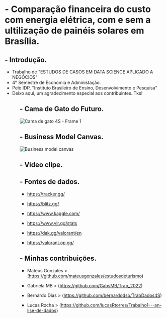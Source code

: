 # - Comparação financeira do custo com energia elétrica, com e sem a ultilização de painéis solares em Brasília.

## - Introdução.

<div>
  <ul>
    <li>Trabalho de "ESTUDOS DE CASOS EM DATA SCIENCE APLICADO A NEGÓCIOS"</li>
    <li>4° Semestre de Economia e Administação.</li>
    <li>Pelo IDP, "Instituto Brasileiro de Ensino, Desenvolvimento e Pesquisa"</li>
    <li>Deixo aqui, um agradecimento especial aos contribuintes. Tks!</li>
  <ul>
<div>

## - Cama de Gato do Futuro.

![Cama de gato 4S - Frame 1](https://user-images.githubusercontent.com/115800499/204816005-87c53270-11f8-43bc-80ec-14c80cd68534.jpg)

## - Business Model Canvas.

![Business model canvas](https://user-images.githubusercontent.com/115800499/204924432-e3ff4caa-ac07-4734-a9b9-ec61763b2315.png)

## - Video clipe.

## - Fontes de dados.

- https://tracker.gg/

- https://blitz.gg/

- https://www.kaggle.com/

- https://www.vlr.gg/stats

- https://dak.gg/valorant/en

- https://valorant.op.gg/

## - Minhas contribuições.

- Mateus Gonzales > (https://github.com/mateusgonzales/estudosdeturismo)

- Gabriela MB > (https://github.com/GabsMB/Trab_2022)

- Bernardo Dias > (https://github.com/bernardodso/TrabDados4S)

- Lucas Rocha > (https://github.com/lucasRtorres/Trabalho1---an-lise-de-dados)
